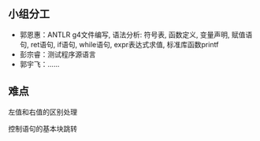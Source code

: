 
## 小组分工

- 郭恩惠：ANTLR g4文件编写, 语法分析: 符号表, 函数定义, 变量声明, 赋值语句, ret语句, if语句, while语句, expr表达式求值, 标准库函数printf
- 彭宗睿：测试程序源语言
- 郭宇飞：......

## 难点

左值和右值的区别处理

控制语句的基本块跳转